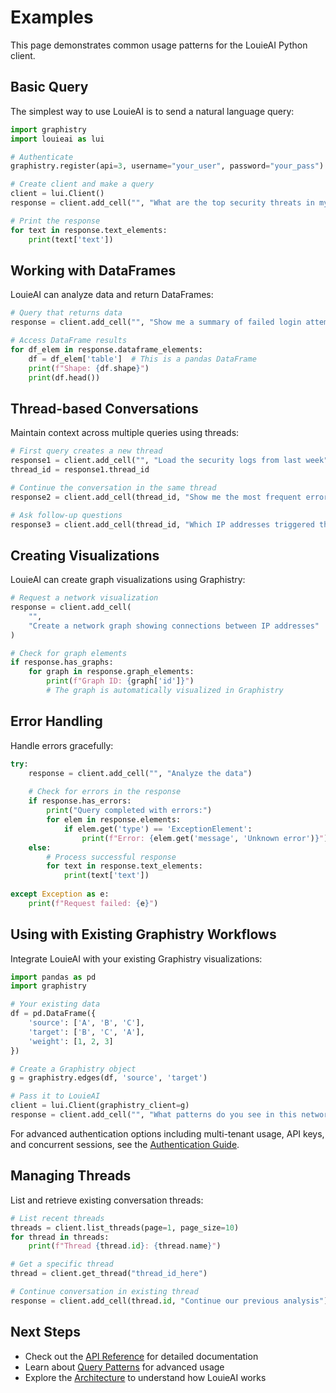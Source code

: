 # Examples

This page demonstrates common usage patterns for the LouieAI Python client.

## Basic Query

The simplest way to use LouieAI is to send a natural language query:

```python
import graphistry
import louieai as lui

# Authenticate
graphistry.register(api=3, username="your_user", password="your_pass")

# Create client and make a query
client = lui.Client()
response = client.add_cell("", "What are the top security threats in my data?")

# Print the response
for text in response.text_elements:
    print(text['text'])
```

## Working with DataFrames

LouieAI can analyze data and return DataFrames:

```python
# Query that returns data
response = client.add_cell("", "Show me a summary of failed login attempts by country")

# Access DataFrame results
for df_elem in response.dataframe_elements:
    df = df_elem['table']  # This is a pandas DataFrame
    print(f"Shape: {df.shape}")
    print(df.head())
```

## Thread-based Conversations

Maintain context across multiple queries using threads:

```python
# First query creates a new thread
response1 = client.add_cell("", "Load the security logs from last week")
thread_id = response1.thread_id

# Continue the conversation in the same thread
response2 = client.add_cell(thread_id, "Show me the most frequent error codes")

# Ask follow-up questions
response3 = client.add_cell(thread_id, "Which IP addresses triggered these errors?")
```

## Creating Visualizations

LouieAI can create graph visualizations using Graphistry:

```python
# Request a network visualization
response = client.add_cell(
    "", 
    "Create a network graph showing connections between IP addresses"
)

# Check for graph elements
if response.has_graphs:
    for graph in response.graph_elements:
        print(f"Graph ID: {graph['id']}")
        # The graph is automatically visualized in Graphistry
```

## Error Handling

Handle errors gracefully:

```python
try:
    response = client.add_cell("", "Analyze the data")
    
    # Check for errors in the response
    if response.has_errors:
        print("Query completed with errors:")
        for elem in response.elements:
            if elem.get('type') == 'ExceptionElement':
                print(f"Error: {elem.get('message', 'Unknown error')}")
    else:
        # Process successful response
        for text in response.text_elements:
            print(text['text'])
            
except Exception as e:
    print(f"Request failed: {e}")
```

## Using with Existing Graphistry Workflows

Integrate LouieAI with your existing Graphistry visualizations:

```python
import pandas as pd
import graphistry

# Your existing data
df = pd.DataFrame({
    'source': ['A', 'B', 'C'],
    'target': ['B', 'C', 'A'],
    'weight': [1, 2, 3]
})

# Create a Graphistry object
g = graphistry.edges(df, 'source', 'target')

# Pass it to LouieAI
client = lui.Client(graphistry_client=g)
response = client.add_cell("", "What patterns do you see in this network?")
```

For advanced authentication options including multi-tenant usage, API keys, and concurrent sessions, see the [Authentication Guide](authentication.md).

## Managing Threads

List and retrieve existing conversation threads:

```python
# List recent threads
threads = client.list_threads(page=1, page_size=10)
for thread in threads:
    print(f"Thread {thread.id}: {thread.name}")

# Get a specific thread
thread = client.get_thread("thread_id_here")

# Continue conversation in existing thread
response = client.add_cell(thread.id, "Continue our previous analysis")
```

## Next Steps

- Check out the [API Reference](api/index.md) for detailed documentation
- Learn about [Query Patterns](query-patterns.md) for advanced usage
- Explore the [Architecture](architecture.md) to understand how LouieAI works